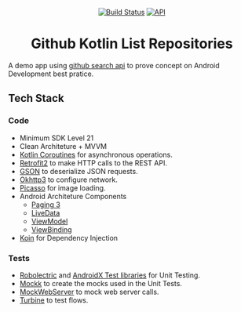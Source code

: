 <p align="center">
  <a href="https://github.com/gabrielgrs1/github-repos-listing-app/actions"><img alt="Build Status" src="https://github.com/gabrielgrs1/github-repos-listing-app/workflows/Android%20CI%20(Push)/badge.svg"/></a>
  <a href="https://android-arsenal.com/api?level=21"><img alt="API" src="https://img.shields.io/badge/API-21%2B-brightgreen.svg?style=flat"/></a>
</p>
<h1 align="center">Github Kotlin List Repositories</h1>

A demo app using [github search api](https://docs.github.com/en/rest/search?apiVersion=2022-11-28#search-repositories) to prove concept on Android Development best pratice.

## Tech Stack

### Code

- Minimum SDK Level 21
- Clean Architeture + MVVM
- [Kotlin Coroutines](https://github.com/Kotlin/kotlinx.coroutines) for asynchronous operations.
- [Retrofit2](https://github.com/square/retrofit) to make HTTP calls to the REST API.
- [GSON](https://github.com/google/gson) to deserialize JSON requests.
- [Okhttp3](https://github.com/square/okhttp) to configure network.
- [Picasso](https://github.com/square/picasso) for image loading.
- Android Architeture Components
    - [Paging 3](https://developer.android.com/topic/libraries/architecture/paging/v3-overview)
    - [LiveData](https://developer.android.com/topic/libraries/architecture/livedata)
    - [ViewModel](https://developer.android.com/topic/libraries/architecture/viewmodel)
    - [ViewBinding](https://developer.android.com/topic/libraries/view-binding)
- [Koin](https://github.com/InsertKoinIO/koin) for Dependency Injection

### Tests

- [Robolectric](https://github.com/robolectric/robolectric) and [AndroidX Test libraries](https://developer.android.com/training/testing) for Unit Testing.
- [Mockk](https://github.com/mockk/mockk) to create the mocks used in the Unit Tests.
- [MockWebServer](https://github.com/square/okhttp/tree/master/mockwebserver) to mock web server
 calls.
- [Turbine](https://github.com/cashapp/turbine) to test flows.
